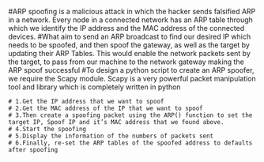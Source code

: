 #ARP spoofing is a malicious attack in which the hacker sends falsified ARP in a network. Every node in a connected network has an ARP table through which we identify the IP address and the MAC address of the connected devices.
#What aim to send an ARP broadcast to find our desired IP which needs to be spoofed, and then spoof the gateway, as well as the target by updating their ARP Tables. This would enable the network packets sent by the target, to pass from our machine to the network gateway making the ARP spoof successful
#To design a python script to create an ARP spoofer, we require the Scapy module. Scapy is a very powerful packet manipulation tool and library which is completely written in python

    # 1.Get the IP address that we want to spoof
    # 2.Get the MAC address of the IP that we want to spoof
    # 3.Then create a spoofing packet using the ARP() function to set the target IP, Spoof IP and it’s MAC address that we found above.
    # 4.Start the spoofing
    # 5.Display the information of the numbers of packets sent
    # 6.Finally, re-set the ARP tables of the spoofed address to defaults after spoofing
